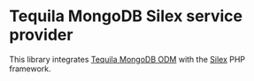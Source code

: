 # Tequila MongoDB Silex service provider

This library integrates [Tequila MongoDB ODM](https://github.com/tequila/mongodb-php-lib)
with the [Silex](https://silex.sensiolabs.org/) PHP framework.
